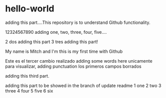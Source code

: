 # hello-world
adding this part....This repository is to understand Github functionality.

12324567890 adding one, two, three, four, five....
 

2 dos  adding this part
3 tres adding this part!

My name is Mitch and I'm this is my first time with Github

Este es el tercer cambio realizado adding some words here unicamente para visualizar, adding punctuation los primeros campos borrados

adding this third part.

adding this part to be showed in the branch of update readme
1 one
2 two
3 three
4 four
5 five
6 six

